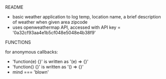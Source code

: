 README

- basic weather application to log temp, location name, a brief description of weather when given area zipcode
- uses openweathermap API, accessed with API key = '0a32cf93aa4e1b5cf048e5048e4b38f9'


FUNCTIONS

for anonymous callbacks:
- 'function(e) {}'  is written as  '(e) => {}'
- 'function() {}'  is written as  '() => {}'
-  mind === 'blown'
